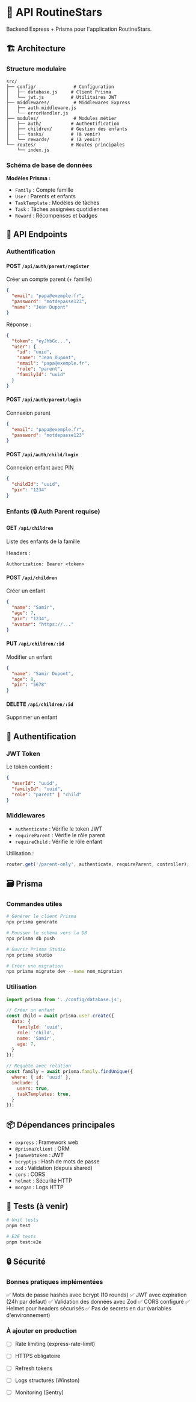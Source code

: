 # 🔧 API RoutineStars

Backend Express + Prisma pour l'application RoutineStars.

## 🏗️ Architecture

### Structure modulaire

```
src/
├── config/              # Configuration
│   ├── database.js     # Client Prisma
│   └── jwt.js          # Utilitaires JWT
├── middlewares/         # Middlewares Express
│   ├── auth.middleware.js
│   └── errorHandler.js
├── modules/             # Modules métier
│   ├── auth/           # Authentification
│   ├── children/       # Gestion des enfants
│   ├── tasks/          # (à venir)
│   └── rewards/        # (à venir)
└── routes/             # Routes principales
    └── index.js
```

### Schéma de base de données

**Modèles Prisma :**
- `Family` : Compte famille
- `User` : Parents et enfants
- `TaskTemplate` : Modèles de tâches
- `Task` : Tâches assignées quotidiennes
- `Reward` : Récompenses et badges

## 🚀 API Endpoints

### Authentification

#### POST `/api/auth/parent/register`
Créer un compte parent (+ famille)

```json
{
  "email": "papa@exemple.fr",
  "password": "motdepasse123",
  "name": "Jean Dupont"
}
```

Réponse :
```json
{
  "token": "eyJhbGc...",
  "user": {
    "id": "uuid",
    "name": "Jean Dupont",
    "email": "papa@exemple.fr",
    "role": "parent",
    "familyId": "uuid"
  }
}
```

#### POST `/api/auth/parent/login`
Connexion parent

```json
{
  "email": "papa@exemple.fr",
  "password": "motdepasse123"
}
```

#### POST `/api/auth/child/login`
Connexion enfant avec PIN

```json
{
  "childId": "uuid",
  "pin": "1234"
}
```

### Enfants (🔒 Auth Parent requise)

#### GET `/api/children`
Liste des enfants de la famille

Headers :
```
Authorization: Bearer <token>
```

#### POST `/api/children`
Créer un enfant

```json
{
  "name": "Samir",
  "age": 7,
  "pin": "1234",
  "avatar": "https://..."
}
```

#### PUT `/api/children/:id`
Modifier un enfant

```json
{
  "name": "Samir Dupont",
  "age": 8,
  "pin": "5678"
}
```

#### DELETE `/api/children/:id`
Supprimer un enfant

## 🔐 Authentification

### JWT Token

Le token contient :
```json
{
  "userId": "uuid",
  "familyId": "uuid",
  "role": "parent" | "child"
}
```

### Middlewares

- `authenticate` : Vérifie le token JWT
- `requireParent` : Vérifie le rôle parent
- `requireChild` : Vérifie le rôle enfant

Utilisation :
```javascript
router.get('/parent-only', authenticate, requireParent, controller);
```

## 🗃️ Prisma

### Commandes utiles

```bash
# Générer le client Prisma
npx prisma generate

# Pousser le schéma vers la DB
npx prisma db push

# Ouvrir Prisma Studio
npx prisma studio

# Créer une migration
npx prisma migrate dev --name nom_migration
```

### Utilisation

```javascript
import prisma from '../config/database.js';

// Créer un enfant
const child = await prisma.user.create({
  data: {
    familyId: 'uuid',
    role: 'child',
    name: 'Samir',
    age: 7,
  }
});

// Requête avec relation
const family = await prisma.family.findUnique({
  where: { id: 'uuid' },
  include: {
    users: true,
    taskTemplates: true,
  }
});
```

## 📦 Dépendances principales

- `express` : Framework web
- `@prisma/client` : ORM
- `jsonwebtoken` : JWT
- `bcryptjs` : Hash de mots de passe
- `zod` : Validation (depuis shared)
- `cors` : CORS
- `helmet` : Sécurité HTTP
- `morgan` : Logs HTTP

## 🧪 Tests (à venir)

```bash
# Unit tests
pnpm test

# E2E tests
pnpm test:e2e
```

## 🔒 Sécurité

### Bonnes pratiques implémentées

✅ Mots de passe hashés avec bcrypt (10 rounds)
✅ JWT avec expiration (24h par défaut)
✅ Validation des données avec Zod
✅ CORS configuré
✅ Helmet pour headers sécurisés
✅ Pas de secrets en dur (variables d'environnement)

### À ajouter en production

- [ ] Rate limiting (express-rate-limit)
- [ ] HTTPS obligatoire
- [ ] Refresh tokens
- [ ] Logs structurés (Winston)
- [ ] Monitoring (Sentry)



